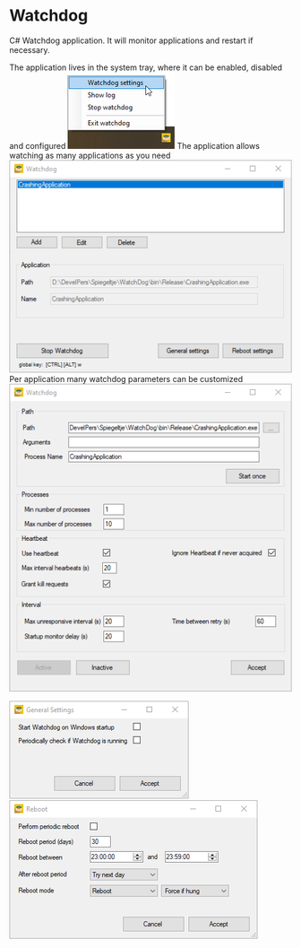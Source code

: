 # Watchdog
C# Watchdog application. It will monitor applications and restart if necessary. 

The application lives in the system tray, where it can be enabled, disabled and configured
![Watchdog in system tray](/Screenshots/TaskbarMenu.png)
The application allows watching as many applications as you need
![Watchdog application selection](/Screenshots/ConfigurationForm.png)
Per application many watchdog parameters can be customized
![Watchdog application settings](/Screenshots/ApplicationSettingsMenu.png)

![Watchdog general settings, determine restart behaviour](/Screenshots/GeneralSettingsMenu.png)
![Watchdog reboot menu](/Screenshots/RebootMenu.png)
